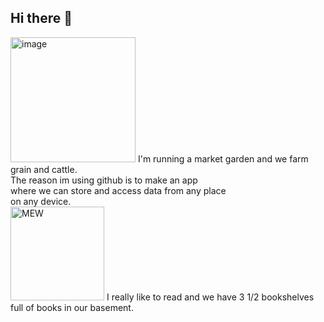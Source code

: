 ## Hi there 👋
<img width="200" height="200" alt="image" src="https://github.com/user-attachments/assets/f1ceb18f-dc75-473c-8fdd-6eb435389ecb" />
I'm running a market garden and we farm grain and cattle. <br>
The reason im using github is to make an app <br>
where we can store and access data from any place <br>
on any device.<br>
<img width="150"" alt="MEW" src="https://github.com/user-attachments/assets/c50b12e7-da1a-4fd4-be27-352f12f925ac" />
I really like to read and we have 3 1/2 bookshelves full of books in our basement. 
